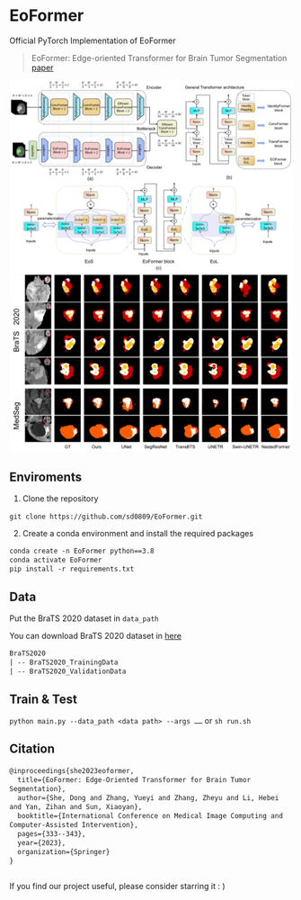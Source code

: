# EoFormer
Official PyTorch Implementation of EoFormer

> EoFormer: Edge-oriented Transformer for Brain Tumor Segmentation [paper](https://link.springer.com/chapter/10.1007/978-3-031-43901-8_32)

![pipeline](./images/main.png)
![pipeline](./images/visualize.png)

## Enviroments
1. Clone the repository

`git clone https://github.com/sd0809/EoFormer.git`

2. Create a conda environment and install the required packages

```
conda create -n EoFormer python==3.8
conda activate EoFormer
pip install -r requirements.txt
```

## Data
Put the BraTS 2020 dataset in `data_path`

You can download BraTS 2020 dataset in [here](https://www.med.upenn.edu/cbica/brats2020/data.html)

```
BraTS2020
| -- BraTS2020_TrainingData
| -- BraTS2020_ValidationData
```

## Train & Test
`python main.py --data_path <data path> --args ……` or `sh run.sh`
## Citation
```
@inproceedings{she2023eoformer,
  title={EoFormer: Edge-Oriented Transformer for Brain Tumor Segmentation},
  author={She, Dong and Zhang, Yueyi and Zhang, Zheyu and Li, Hebei and Yan, Zihan and Sun, Xiaoyan},
  booktitle={International Conference on Medical Image Computing and Computer-Assisted Intervention},
  pages={333--343},
  year={2023},
  organization={Springer}
}
```

## 
If you find our project useful, please consider starring it  : )